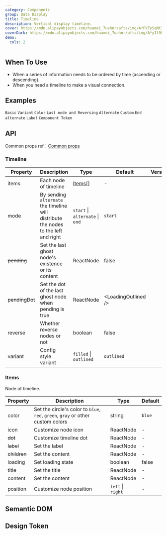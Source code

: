 ```yaml
---
category: Components
group: Data Display
title: Timeline
description: Vertical display timeline.
cover: https://mdn.alipayobjects.com/huamei_7uahnr/afts/img/A*FkTySqNt3sYAAAAAAAAAAAAADrJ8AQ/original
coverDark: https://mdn.alipayobjects.com/huamei_7uahnr/afts/img/A*yIl9S4hAIBcAAAAAAAAAAAAADrJ8AQ/original
demo:
  cols: 2
---
```


## When To Use

- When a series of information needs to be ordered by time (ascending or descending).
- When you need a timeline to make a visual connection.

## Examples

<!-- prettier-ignore -->
<code src="./demo/basic.tsx">Basic</code>
<code src="./demo/variant.tsx">Variant</code>
<code src="./demo/color.tsx">Color</code>
<code src="./demo/pending.tsx">Last node and Reversing</code>
<code src="./demo/alternate.tsx">Alternate</code>
<code src="./demo/custom.tsx">Custom</code>
<code src="./demo/end.tsx">End alternate</code>
<code src="./demo/label.tsx">Label</code>
<code src="./demo/component-token.tsx" debug>Component Token</code>

## API

Common props ref：[Common props](/docs/react/common-props)

### Timeline

| Property | Description | Type | Default | Version |
| --- | --- | --- | --- | --- |
| items | Each node of timeline | [Items](#Items)[] | - |  |
| mode | By sending `alternate` the timeline will distribute the nodes to the left and right | `start` \| `alternate` \| `end` | `start` |  |
| ~~pending~~ | Set the last ghost node's existence or its content | ReactNode | false |  |
| ~~pendingDot~~ | Set the dot of the last ghost node when pending is true | ReactNode | &lt;LoadingOutlined /&gt; |  |
| reverse | Whether reverse nodes or not | boolean | false |  |
| variant | Config style variant | `filled` \| `outlined` | `outlined` |  |

### Items

Node of timeline.

| Property | Description | Type | Default |
| --- | --- | --- | --- |
| color | Set the circle's color to `blue`, `red`, `green`, `gray` or other custom colors | string | `blue` |
| icon | Customize node icon | ReactNode | - |
| ~~dot~~ | Customize timeline dot | ReactNode | - |
| ~~label~~ | Set the label | ReactNode | - |
| ~~children~~ | Set the content | ReactNode | - |
| loading | Set loading state | boolean | false |
| title | Set the title | ReactNode | - |
| content | Set the content | ReactNode | - |
| position | Customize node position | `left` \| `right` | - |

## Semantic DOM

<code src="./demo/_semantic.tsx" simplify="true"></code>

## Design Token

<ComponentTokenTable component="Timeline"></ComponentTokenTable>
